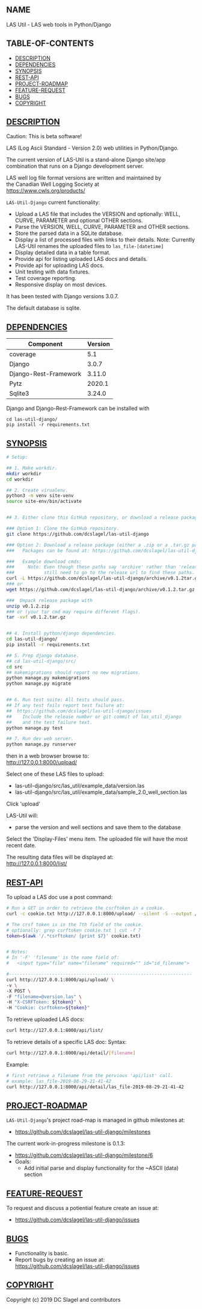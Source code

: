 NAME
----

LAS Util - LAS web tools in Python/Django

TABLE-OF-CONTENTS
-----------------
- [DESCRIPTION](#description)
- [DEPENDENCIES](#dependencies)
- [SYNOPSIS](#synopsis)
- [REST-API](#rest-api)
- [PROJECT-ROADMAP](#project-roadmap)
- [FEATURE-REQUEST](#feature-request)
- [BUGS](#bugs)
- [COPYRIGHT](#copyright)


[DESCRIPTION](#name)
-----------
Caution: This is beta software!

LAS (Log Ascii Standard - Version 2.0) web utilities in Python/Django.

The current version of LAS-Util is a stand-alone Django site/app combination
that runs on a Django development server.

LAS well log file format versions are written and maintained by    
the Canadian Well Logging Society at      
https://www.cwls.org/products/

`LAS-Util-Django` current functionality:
- Upload a LAS file that includes the VERSION and optionally: WELL, CURVE,
  PARAMETER and optional OTHER sections.
- Parse the VERSION, WELL, CURVE, PARAMETER and OTHER sections.
- Store the parsed data in a SQLite database.
- Display a list of processed files with links to their details.
  Note: Currently LAS-Util renames the uploaded files to `las_file-[datetime]`
- Display detailed data in a table format.
- Provide api for listing uploaded LAS docs and details.
- Provide api for uploading LAS docs.
- Unit testing with data fixtures.
- Test coverage reporting.
- Responsive display on most devices.


It has been tested with Django versions 3.0.7.

The default database is sqlite.

[DEPENDENCIES](#name)
------------

| Component | Version |
|-----------|---------|
| coverage              | 5.1 |
| Django                | 3.0.7 |
| Django-Rest-Framework | 3.11.0 |
| Pytz                  | 2020.1 |
| Sqlite3               | 3.24.0 |

Django and Django-Rest-Framework can be installed with
```
cd las-util-django/
pip install -r requirements.txt
```

[SYNOPSIS](#name)
---------

  ```bash
  # Setup:

  ## 1. Make workdir.
  mkdir workdir
  cd workdir

  ## 2. Create virualenv.
  python3 -m venv site-venv
  source site-env/bin/activate


  ## 3. Either clone this GitHub repository, or download a release package.

  ### Option 1: Clone the GitHub repository.
  git clone https://github.com/dcslagel/las-util-django

  ### Option 2: Download a release package (either a .zip or a .tar.gz package).
  ###   Packages can be found at: https://github.com/dcslagel/las-util-django/releases.

  ###   Example download cmds:
  ###     Note: Even though these paths say 'archive' rather than 'release' it looks like we
  ###           still need to go to the release url to find these paths.
  curl -L https://github.com/dcslagel/las-util-django/archive/v0.1.2tar.gz -o v0.1.2.tar.gz
  ### or
  wget https://github.com/dcslagel/las-util-django/archive/v0.1.2.tar.gz

  ###  Unpack release package with
  unzip v0.1.2.zip
  ### or (your tar cmd may require different flags).
  tar -xvf v0.1.2.tar.gz


  ## 4. Install python/django dependencies.
  cd las-util-django/
  pip install -r requirements.txt

  ## 5. Prep django database.
  ## cd las-util-django/src/
  cd src
  ## makemigrations should report no new migrations.
  python manage.py makemigrations
  python manage.py migrate


  ## 6. Run test suite: All tests should pass.
  ## If any test fails report test failure at:
  ##  https://github.com/dcslagel/las-util-django/issues
  ##    Include the release number or git commit of las_util_django
  ##    and the test failure text.
  python manage.py test

  ## 7. Run dev web server.
  python manage.py runserver
  ```

  then in a web browser browse to:  
  http://127.0.0.1:8000/upload/

  Select one of these LAS files to upload:
  - las-util-django/src/las_util/example_data/version.las
  - las-util-django/src/las_util/example_data/sample_2.0_well_section.las

  Click 'upload'    

  LAS-Util will:
  - parse the version and well sections and save them to the database

Select the 'Display-Files' menu item. The uploaded file will have the most recent date.

  The resulting data files will be displayed at:  
  http://127.0.0.1:8000/list/


[REST-API](#name)
--------

To upload a LAS doc use a post command:
```bash
# Run a GET in order to retrieve the csrftoken in a cookie.
curl -c cookie.txt http://127.0.0.1:8000/upload/ --silent -S --output /dev/null

# The crsf token is in the 7th field of the cookie.
# optionally: grep csrftoken cookie.txt | cut -f 7
token=$(awk '/.*csrftoken/ {print $7}' cookie.txt)


# Notes:
# In '-F' 'filename' is the name field of:
#   <input type="file" name="filename" required="" id="id_filename">

#--------------------------------------------------------------------
curl http://127.0.0.1:8000/api/upload/ \
-v \
-X POST \
-F "filename=@version.las" \
-H "X-CSRFToken: ${token}" \
-H "Cookie: csrftoken=${token}"
```

To retrieve uploaded LAS docs:
```bash
curl http://127.0.0.1:8000/api/list/
```

To retrieve details of a specific LAS doc:
Syntax:    
```bash
curl http://127.0.0.1:8000/api/detail/[filename]    
```

Example:     
```bash
# first retrieve a filename from the pervious 'api/list' call.
# example: las_file-2019-08-29-21-41-42
curl http://127.0.0.1:8000/api/detail/las_file-2019-08-29-21-41-42
```


[PROJECT-ROADMAP](#name)
----------------

`LAS-Util-Django`'s project road-map is managed in github milestones at: 
- https://github.com/dcslagel/las-util-django/milestones

The current work-in-progress milestone is 0.1.3:
- https://github.com/dcslagel/las-util-django/milestone/6
- Goals:
  - Add initial parse and display functionality for the ~ASCII (data) section


[FEATURE-REQUEST](#name)
----------------
To request and discuss a potiential feature create an issue at:
- https://github.com/dcslagel/las-util-django/issues


[BUGS](#name)
----

- Functionality is basic.
- Report bugs by creating an issue at:    
  https://github.com/dcslagel/las-util-django/issues

[COPYRIGHT](#name)
---------

Copyright (c) 2019 DC Slagel and contributors
